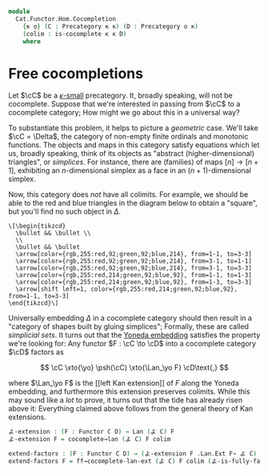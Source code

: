 <!--
```agda
open import Cat.Functor.Kan.Pointwise
open import Cat.Diagram.Colimit.Base
open import Cat.Instances.Functor
open import Cat.Functor.Kan.Base
open import Cat.Functor.Hom
open import Cat.Prelude
```
-->

```agda
module
  Cat.Functor.Hom.Cocompletion
    {κ o} (C : Precategory κ κ) (D : Precategory o κ)
    (colim : is-cocomplete κ κ D)
    where
```

<!--
```agda
private
  module C = Precategory C
  module D = Precategory D
open import Cat.Morphism Cat[ C , D ] using (_≅_)

open _=>_
```
-->

# Free cocompletions

Let $\cC$ be a [$\kappa$-small] precategory. It, broadly speaking,
will not be cocomplete. Suppose that we're interested in passing from
$\cC$ to a cocomplete category; How might we go about this in a
universal way?

To substantiate this problem, it helps to picture a _geometric_ case.
We'll take $\cC = \Delta$, the category of non-empty finite ordinals
and monotonic functions. The objects and maps in this category satisfy
equations which let us, broadly speaking, think of its objects as
"abstract (higher-dimensional) triangles", or _simplices_. For instance,
there are (families) of maps $[n]\to[n+1]$, exhibiting an
$n$-dimensional simplex as a face in an $(n+1)$-dimensional simplex.

[$\kappa$-small]: 1Lab.intro.html#universes-and-size-issues

Now, this category does _not_ have all colimits. For example, we should
be able to the red and blue triangles in the diagram below to obtain a
"square", but you'll find no such object in $\Delta$.

~~~{.quiver}
\[\begin{tikzcd}
  \bullet && \bullet \\
  \\
  \bullet && \bullet
  \arrow[color={rgb,255:red,92;green,92;blue,214}, from=1-1, to=3-3]
  \arrow[color={rgb,255:red,92;green,92;blue,214}, from=3-1, to=1-1]
  \arrow[color={rgb,255:red,92;green,92;blue,214}, from=3-1, to=3-3]
  \arrow[color={rgb,255:red,214;green,92;blue,92}, from=1-1, to=1-3]
  \arrow[color={rgb,255:red,214;green,92;blue,92}, from=1-3, to=3-3]
  \arrow[shift left=1, color={rgb,255:red,214;green,92;blue,92}, from=1-1, to=3-3]
\end{tikzcd}\]
~~~

Universally embedding $\Delta$ in a cocomplete category should then
result in a "category of shapes built by gluing simplices"; Formally,
these are called _simplicial sets_. It turns out that the [Yoneda
embedding] satisfies the property we're looking for: Any functor $F :
\cC \to \cD$ into a cocomplete category $\cD$ factors as

$$
\cC \xto{\yo} \psh(\cC) \xto{\Lan_\yo F} \cD\text{,}
$$

where $\Lan_\yo F$ is the [[left Kan extension]] of $F$ along the Yoneda
embedding, and furthermore this extension preserves colimits. While this
may sound like a _lot_ to prove, it turns out that the tide has already
risen above it: Everything claimed above follows from the general theory
of Kan extensions.

[Yoneda embedding]: Cat.Functor.Hom.html#the-yoneda-embedding

```agda
よ-extension : (F : Functor C D) → Lan (よ C) F
よ-extension F = cocomplete→lan (よ C) F colim

extend-factors : (F : Functor C D) → (よ-extension F .Lan.Ext F∘ よ C) ≅ F
extend-factors F = ff→cocomplete-lan-ext (よ C) F colim (よ-is-fully-faithful C)
```
